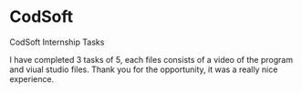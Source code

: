 # CodSoft
CodSoft Internship Tasks

I have completed 3 tasks of 5, 
each files consists of a video of the program and viual studio files.
Thank you for the opportunity, it was a really nice experience.
